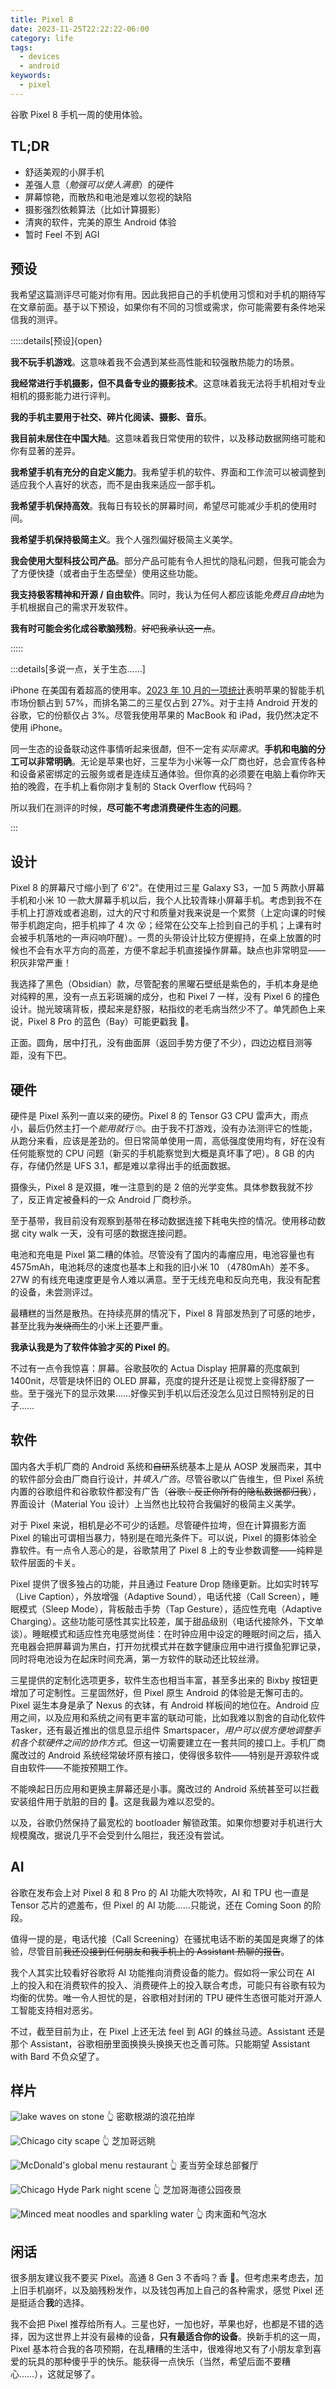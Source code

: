 ```yaml
---
title: Pixel 8
date: 2023-11-25T22:22:22-06:00
category: life
tags:
  - devices
  - android
keywords:
  - pixel
---
```


谷歌 Pixel 8 手机一周的使用体验。

<!-- more -->

## TL;DR

- 舒适美观的小屏手机
- 差强人意（*勉强可以使人满意*）的硬件
- 屏幕惊艳，而散热和电池是难以忽视的缺陷
- 摄影强烈依赖算法（比如计算摄影）
- 清爽的软件，完美的原生 Android 体验
- 暂时 Feel 不到 AGI

## 预设

我希望这篇测评尽可能对你有用。因此我把自己的手机使用习惯和对手机的期待写在文章前面。基于以下预设，如果你有不同的习惯或需求，你可能需要有条件地采信我的测评。

:::::details[预设]{open}

**我不玩手机游戏**。这意味着我不会遇到某些高性能和较强散热能力的场景。

**我经常进行手机摄影，但不具备专业的摄影技术**。这意味着我无法将手机相对专业相机的摄影能力进行评判。

**我的手机主要用于社交、碎片化阅读、摄影、音乐**。

**我目前未居住在中国大陆**。这意味着我日常使用的软件，以及移动数据网络可能和你有显著的差异。

**我希望手机有充分的自定义能力**。我希望手机的软件、界面和工作流可以被调整到适应我个人喜好的状态，而不是由我来适应一部手机。

**我希望手机保持高效**。我每日有较长的屏幕时间，希望尽可能减少手机的使用时间。

**我希望手机保持极简主义**。我个人强烈偏好极简主义美学。

**我会使用大型科技公司产品**。部分产品可能有令人担忧的隐私问题，但我可能会为了方便快捷（或者由于生态壁垒）使用这些功能。

**我支持极客精神和开源 / 自由软件**。同时，我认为任何人都应该能*免费且自由*地为手机根据自己的需求开发软件。

**我有时可能会劣化成谷歌脑残粉**。~~好吧我承认这一点~~。

:::::

:::details[多说一点，关于生态……]

iPhone 在美国有着超高的使用率。[2023 年 10 月的一项统计](https://gs.statcounter.com/vendor-market-share/mobile/united-states-of-america)表明苹果的智能手机市场份额占到 57%，而排名第二的三星仅占到 27%。对于主持 Android 开发的谷歌，它的份额仅占 3%。尽管我使用苹果的 MacBook 和 iPad，我仍然决定不使用 iPhone。

同一生态的设备联动这件事情听起来很*酷*，但不一定有*实际需求*。**手机和电脑的分工可以非常明确**。无论是苹果也好，三星华为小米等一众厂商也好，总会宣传各种和设备紧密绑定的云服务或者是连续互通体验。但你真的必须要在电脑上看你昨天拍的晚霞，在手机上看你刚才复制的 Stack Overflow 代码吗？

所以我们在测评的时候，**尽可能不考虑消费硬件生态的问题**。

:::

## 设计

Pixel 8 的屏幕尺寸缩小到了 6'2"。在使用过三星 Galaxy S3，一加 5 两款小屏幕手机和小米 10 一款大屏幕手机以后，我个人比较青睐小屏幕手机。考虑到我不在手机上打游戏或者追剧，过大的尺寸和质量对我来说是一个累赘（上定向课的时候带手机跑定向，把手机摔了 4 次 😵；经常在公交车上捡到自己的手机；上课有时会被手机落地的一声闷响吓醒）。一贯的头带设计比较方便握持，在桌上放置的时候也不会有水平方向的高差，方便不拿起手机直接操作屏幕。缺点也非常明显——积灰非常严重！

我选择了黑色（Obsidian）款，尽管配套的黑曜石壁纸是紫色的，手机本身是绝对纯粹的黑，没有一点五彩斑斓的成分，也和 Pixel 7 一样，没有 Pixel 6 的撞色设计。抛光玻璃背板，摸起来是舒服，粘指纹的老毛病当然少不了。单凭颜色上来说，Pixel 8 Pro 的蓝色（Bay）可能更戳我 🥰。

正面。圆角，居中打孔，没有曲面屏（返回手势方便了不少），四边边框目测等距，没有下巴。

## 硬件

硬件是 Pixel 系列一直以来的硬伤。Pixel 8 的 Tensor G3 CPU 雷声大，雨点小，最后仍然主打一个*能用就行* 🙄。由于我不打游戏，没有办法测评它的性能，从跑分来看，应该是差劲的。但日常简单使用一周，高低强度使用均有，好在没有任何能察觉的 CPU 问题（新买的手机能察觉到大概是真坏事了吧）。8 GB 的内存，存储仍然是 UFS 3.1，都是难以拿得出手的纸面数据。

摄像头，Pixel 8 是双摄，唯一注意到的是 2 倍的光学变焦。具体参数我就不抄了，反正肯定被叠料的一众 Android 厂商秒杀。

至于基带，我目前没有观察到基带在移动数据连接下耗电失控的情况。使用移动数据 city walk 一天，没有可感的数据连接问题。

电池和充电是 Pixel 第二糟的体验。尽管没有了国内的毒瘤应用，电池容量也有 4575mAh，电池耗尽的速度也基本上和我的旧小米 10 （4780mAh）差不多。27W 的有线充电速度更是令人难以满意。至于无线充电和反向充电，我没有配套的设备，未尝测评过。

最糟糕的当然是散热。在持续亮屏的情况下，Pixel 8 背部发热到了可感的地步，甚至比我~~为发烧而生~~的小米上还要严重。

**我承认我是为了软件体验才买的 Pixel 的**。

不过有一点令我惊喜：屏幕。谷歌鼓吹的 Actua Display 把屏幕的亮度飙到 1400nit，尽管是块怀旧的 OLED 屏幕，亮度的提升还是让视觉上变得舒服了一些。至于强光下的显示效果……好像买到手机以后还没怎么见过日照特别足的日子……

## 软件

国内各大手机厂商的 Android 系统和~~自研~~系统基本上是从 AOSP 发展而来，其中的软件部分会由厂商自行设计，并*填入广告*。尽管谷歌以广告维生，但 Pixel 系统内置的谷歌组件和谷歌软件都没有广告（~~谷歌：反正你所有的隐私数据都归我~~），界面设计（Material You 设计）上当然也比较符合我偏好的极简主义美学。

对于 Pixel 来说，相机是必不可少的话题。尽管硬件拉垮，但在计算摄影方面 Pixel 的输出可谓相当暴力，特别是在暗光条件下。可以说，Pixel 的摄影体验全靠软件。有一点令人恶心的是，谷歌禁用了 Pixel 8 上的专业参数调整——纯粹是软件层面的卡关。

Pixel 提供了很多独占的功能，并且通过 Feature Drop 随缘更新。比如实时转写（Live Caption），外放增强（Adaptive Sound），电话代接（Call Screen），睡眠模式（Sleep Mode），背板敲击手势（Tap Gesture），适应性充电（Adaptive Charging）。这些功能可感性其实比较差，属于甜品级别（电话代接除外，下文单谈）。睡眠模式和适应性充电感觉尚佳：在时钟应用中设定的睡眠时间之后，插入充电器会把屏幕调为黑白，打开勿扰模式并在数字健康应用中进行摸鱼犯罪记录，同时将电池设为在起床时间充满，第一方软件的联动还比较丝滑。

三星提供的定制化选项更多，软件生态也相当丰富，甚至多出来的 Bixby 按钮更增加了可定制性。三星固然好，但 Pixel 原生 Android 的体验是无懈可击的。Pixel 诞生本身是承了 Nexus 的衣钵，有 Android 样板间的地位在。Android 应用之间，以及应用和系统之间有更丰富的联动可能，比如我难以割舍的自动化软件 Tasker，还有最近推出的信息显示组件 Smartspacer，*用户可以很方便地调整手机各个软硬件之间的协作方式*。但这一切需要建立在一套共同的接口上。手机厂商魔改过的 Android 系统经常破坏原有接口，使得很多软件——特别是开源软件或自由软件——不能按预期工作。

不能唤起日历应用和更换主屏幕还是小事。魔改过的 Android 系统甚至可以拦截安装组件用于肮脏的目的 🤫。这是我最为难以忍受的。

以及，谷歌仍然保持了最宽松的 bootloader 解锁政策。如果你想要对手机进行大规模魔改，据说几乎不会受到什么阻拦，我还没有尝试。

## AI

谷歌在发布会上对 Pixel 8 和 8 Pro 的 AI 功能大吹特吹，AI 和 TPU 也一直是 Tensor 芯片的遮羞布，但 Pixel 的 AI 功能……只能说，还在 Coming Soon 的阶段。

值得一提的是，电话代接（Call Screening）在骚扰电话不断的美国是爽爆了的体验，尽管目前~~我还没接到任何朋友和我手机上的 Assistant 热聊的报告~~。

我个人其实比较看好谷歌将 AI 功能推向消费设备的能力。假如将一家公司在 AI 上的投入和在消费软件的投入、消费硬件上的投入联合考虑，可能只有谷歌有较为均衡的优势。唯一令人担忧的是，谷歌相对封闭的 TPU 硬件生态很可能对开源人工智能支持相对恶劣。

不过，截至目前为止，在 Pixel 上还无法 feel 到 AGI 的蛛丝马迹。Assistant 还是那个 Assistant，谷歌相册里面换换头换换天也乏善可陈。只能期望 Assistant with Bard 不负众望了。

## 样片

![lake waves on stone](https://github.com/Yixuan-Wang/blog-contents/assets/21151119/68280850-2845-4f22-a914-12a4113e01e4)
👆 密歇根湖的浪花拍岸

![Chicago city scape](https://github.com/Yixuan-Wang/blog-contents/assets/21151119/df983689-ab50-4a64-84c7-531c001bdf46)
👆 芝加哥远眺

![McDonald's global menu restaurant](https://github.com/Yixuan-Wang/blog-contents/assets/21151119/b7a54d04-3d72-44f2-9588-49e337e4e8cf)
👆 麦当劳全球总部餐厅

![Chicago Hyde Park night scene](https://github.com/Yixuan-Wang/blog-contents/assets/21151119/5ba43aee-ce6c-418f-a7ed-5fba5a7cb1c6)
👆 芝加哥海德公园夜景

![Minced meat noodles and sparkling water](https://github.com/Yixuan-Wang/blog-contents/assets/21151119/c8044f11-8b19-46f2-bfbf-002055b43b32)
👆 肉末面和气泡水

## 闲话

很多朋友建议我不要买 Pixel。高通 8 Gen 3 不香吗？香 🤤。但考虑来考虑去，加上旧手机崩坏，以及脑残粉发作，以及钱包再加上自己的各种需求，感觉 Pixel 还是挺适合**我**的选择。

我不会把 Pixel 推荐给所有人。三星也好，一加也好，苹果也好，也都是不错的选择，因为这世界上并没有最棒的设备，**只有最适合你的设备**。换新手机的这一周，Pixel 基本符合我的各项预期，在乱糟糟的生活中，很难得地又有了小朋友拿到喜爱的玩具的那种傻乎乎的快乐。能获得一点快乐（当然，希望后面不要糟心……），这就足够了。

